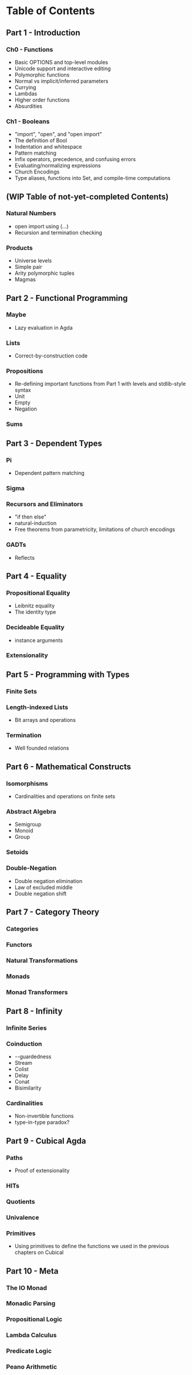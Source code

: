 # Table of Contents

## Part 1 - Introduction

### Ch0 - Functions

- Basic OPTIONS and top-level modules
- Unicode support and interactive editing
- Polymorphic functions
- Normal vs implicit/inferred parameters
- Currying
- Lambdas
- Higher order functions
- Absurdities

### Ch1 - Booleans

- "import", "open", and "open import"
- The definition of Bool
- Indentation and whitespace
- Pattern matching
- Infix operators, precedence, and confusing errors
- Evaluating/normalizing expressions
- Church Encodings
- Type aliases, functions into Set, and compile-time computations

## (WIP Table of not-yet-completed Contents)

### Natural Numbers

- open import using (...)
- Recursion and termination checking

### Products

- Universe levels
- Simple pair
- Arity polymorphic tuples
- Magmas

## Part 2 - Functional Programming

### Maybe

- Lazy evaluation in Agda

### Lists

- Correct-by-construction code

### Propositions

- Re-defining important functions from Part 1 with levels and stdlib-style syntax
- Unit
- Empty
- Negation

### Sums

## Part 3 - Dependent Types

### Pi

- Dependent pattern matching

### Sigma

### Recursors and Eliminators

- "if then else"
- natural-induction
- Free theorems from parametricity, limitations of church encodings

### GADTs

- Reflects

## Part 4 - Equality

### Propositional Equality

- Leibnitz equality
- The identity type

### Decideable Equality

- instance arguments

### Extensionality

## Part 5 - Programming with Types

### Finite Sets

### Length-indexed Lists

- Bit arrays and operations

### Termination

- Well founded relations

## Part 6 - Mathematical Constructs

### Isomorphisms

- Cardinalities and operations on finite sets

### Abstract Algebra

- Semigroup
- Monoid
- Group

### Setoids

### Double-Negation

- Double negation elimination
- Law of excluded middle
- Double negation shift

## Part 7 - Category Theory

### Categories

### Functors

### Natural Transformations

### Monads

### Monad Transformers

## Part 8 - Infinity

### Infinite Series

### Coinduction

- --guardedness
- Stream
- Colist
- Delay
- Conat
- Bisimilarity

### Cardinalities

- Non-invertible functions
- type-in-type paradox?

## Part 9 - Cubical Agda

### Paths

- Proof of extensionality

### HITs

### Quotients

### Univalence

### Primitives

- Using primitives to define the functions we used in the previous chapters on Cubical

## Part 10 - Meta

### The IO Monad

### Monadic Parsing

### Propositional Logic

### Lambda Calculus

### Predicate Logic

### Peano Arithmetic